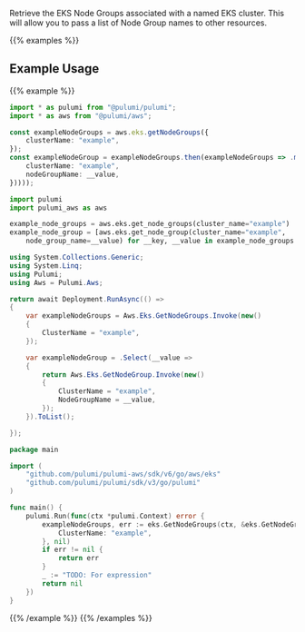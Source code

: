 Retrieve the EKS Node Groups associated with a named EKS cluster. This will allow you to pass a list of Node Group names to other resources.

{{% examples %}}
## Example Usage
{{% example %}}

```typescript
import * as pulumi from "@pulumi/pulumi";
import * as aws from "@pulumi/aws";

const exampleNodeGroups = aws.eks.getNodeGroups({
    clusterName: "example",
});
const exampleNodeGroup = exampleNodeGroups.then(exampleNodeGroups => .map(([, ]) => (aws.eks.getNodeGroup({
    clusterName: "example",
    nodeGroupName: __value,
}))));
```
```python
import pulumi
import pulumi_aws as aws

example_node_groups = aws.eks.get_node_groups(cluster_name="example")
example_node_group = [aws.eks.get_node_group(cluster_name="example",
    node_group_name=__value) for __key, __value in example_node_groups.names]
```
```csharp
using System.Collections.Generic;
using System.Linq;
using Pulumi;
using Aws = Pulumi.Aws;

return await Deployment.RunAsync(() => 
{
    var exampleNodeGroups = Aws.Eks.GetNodeGroups.Invoke(new()
    {
        ClusterName = "example",
    });

    var exampleNodeGroup = .Select(__value => 
    {
        return Aws.Eks.GetNodeGroup.Invoke(new()
        {
            ClusterName = "example",
            NodeGroupName = __value,
        });
    }).ToList();

});
```
```go
package main

import (
	"github.com/pulumi/pulumi-aws/sdk/v6/go/aws/eks"
	"github.com/pulumi/pulumi/sdk/v3/go/pulumi"
)

func main() {
	pulumi.Run(func(ctx *pulumi.Context) error {
		exampleNodeGroups, err := eks.GetNodeGroups(ctx, &eks.GetNodeGroupsArgs{
			ClusterName: "example",
		}, nil)
		if err != nil {
			return err
		}
		_ := "TODO: For expression"
		return nil
	})
}
```
{{% /example %}}
{{% /examples %}}